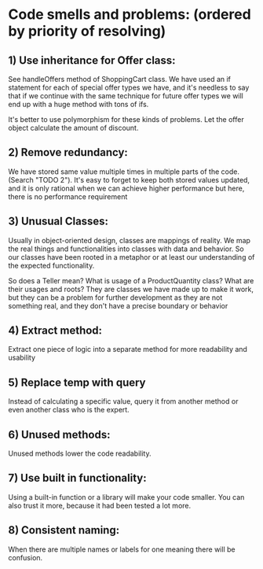 # Code smells and problems: (ordered by priority of resolving)

## 1) Use inheritance for Offer class:
See handleOffers method of ShoppingCart class. We have used an if statement for each of 
special offer types we have, and it's needless to say that if we continue with the same
technique for future offer types we will end up with a huge method with tons of ifs.

It's better to use polymorphism for these kinds of problems. Let the offer object calculate
the amount of discount.

## 2) Remove redundancy:
We have stored same value multiple times in multiple parts of the code. (Search 
"TODO 2"). It's easy to forget to keep both stored values updated, and it is only rational 
when we can achieve higher performance but here, there is no performance requirement

## 3) Unusual Classes:
Usually in object-oriented design, classes are mappings of reality. We map the real 
things and functionalities into classes with data and behavior. So our classes have been
rooted in a metaphor or at least our understanding of the expected functionality.

So does a Teller mean? What is usage of a ProductQuantity class? What are their usages and roots?
They are classes we have made up to make it work, but they can be a problem for further development
as they are not something real, and they don't have a precise boundary or behavior 

## 4) Extract method:
Extract one piece of logic into a separate method for more readability and usability

## 5) Replace temp with query
Instead of calculating a specific value, query it from another method or even 
another class who is the expert.

## 6) Unused methods:
Unused methods lower the code readability. 

## 7) Use built in functionality:
Using a built-in function or a library will make your code smaller. You can also trust
it more, because it had been tested a lot more.

## 8) Consistent naming:
When there are multiple names or labels for one meaning there will be confusion.
